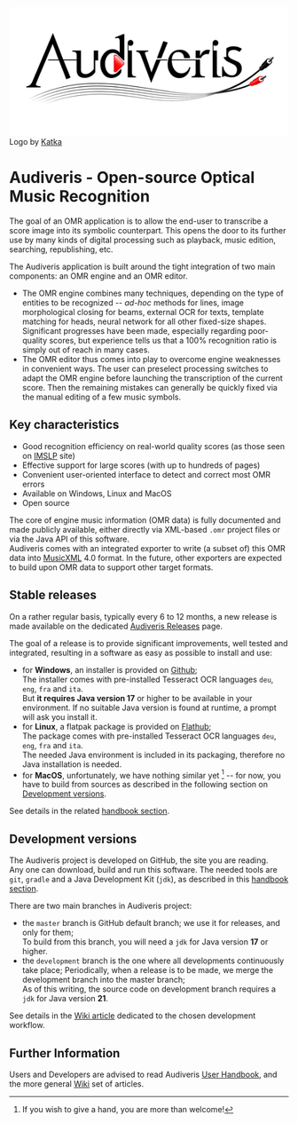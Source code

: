 ![](https://github.com/Audiveris/docs/blob/master/images/SplashLogo.png)
Logo by [Katka](https://www.facebook.com/katkastreetart/)

# Audiveris - Open-source Optical Music Recognition

The goal of an OMR application is to allow the end-user to transcribe a score image into
its symbolic counterpart.
This opens the door to its further use by many kinds of digital processing such as
playback, music edition, searching, republishing, etc.

The Audiveris application is built around the tight integration of two main components:
an OMR engine and an OMR editor.
- The OMR engine combines many techniques, depending on the type of entities to be recognized
-- *ad-hoc* methods for lines, image morphological closing for beams, external OCR for texts,
template matching for heads, neural network for all other fixed-size shapes.   
Significant progresses have been made, especially regarding poor-quality scores,
but experience tells us that a 100% recognition ratio is simply out of reach in many cases.
- The OMR editor thus comes into play to overcome engine weaknesses in convenient ways.
The user can preselect processing switches to adapt the OMR engine before launching the
transcription of the current score.
Then the remaining mistakes can generally be quickly fixed
via the manual editing of a few music symbols.

## Key characteristics

* Good recognition efficiency on real-world quality scores (as those seen on [IMSLP][imslp] site)
* Effective support for large scores (with up to hundreds of pages)
* Convenient user-oriented interface to detect and correct most OMR errors
* Available on Windows, Linux and MacOS
* Open source

The core of engine music information (OMR data) is fully documented and made publicly available,
either directly via XML-based `.omr` project files or via the Java API of this software.   
Audiveris comes with an integrated exporter to write (a subset of) this OMR data into
[MusicXML][musicxml] 4.0 format.
In the future, other exporters are expected to build upon OMR data to support other target formats.

## Stable releases

On a rather regular basis, typically every 6 to 12 months, a new release is made available
on the dedicated [Audiveris Releases][releases] page.

The goal of a release is to provide significant improvements, well tested and integrated,
resulting in a software as easy as possible to install and use:
- for **Windows**, an installer is provided on [Github][releases];  
The installer comes with pre-installed Tesseract OCR languages ``deu``, ``eng``, ``fra`` and ``ita``.  
But **it requires Java version 17** or higher to be available in your environment.
If no suitable Java version is found at runtime, a prompt will ask you install it.
- for **Linux**, a flatpak package is provided on
[Flathub](https://flathub.org/apps/org.audiveris.audiveris);  
The package comes with pre-installed Tesseract OCR languages ``deu``, ``eng``, ``fra`` and ``ita``.  
The needed Java environment is included in its packaging, therefore no Java installation is needed. 
- for **MacOS**, unfortunately, we have nothing similar yet [^macos]
-- for now, you have to build from sources as described in the following section on
[Development versions](#development-versions).

See details in the related [handbook section][installation].

## Development versions

The Audiveris project is developed on GitHub, the site you are reading.  
Any one can download, build and run this software. 
The needed tools are ``git``, ``gradle`` and a Java Development Kit (``jdk``),
as described in this [handbook section][sources].

There are two main branches in Audiveris project:
- the ``master`` branch is GitHub default branch;
we use it for releases, and only for them;  
To build from this branch, you will need a ``jdk`` for Java version **17** or higher.
- the ``development`` branch is the one where all developments continuously take place;
Periodically, when a release is to be made, we merge the development branch into the master branch;  
As of this writing, the source code on development branch requires a ``jdk`` for Java version **21**.

See details in the [Wiki article][workflow] dedicated to the chosen development workflow.

## Further Information

Users and Developers are advised to read Audiveris [User Handbook][handbook],
and the more general [Wiki][audiveris-wiki] set of articles.

[^macos]: If you wish to give a hand, you are more than welcome!

[audiveris-wiki]: https://github.com/Audiveris/audiveris/wiki
[handbook]:       https://audiveris.github.io/audiveris/
[imslp]:          https://imslp.org/
[installation]:   https://audiveris.github.io/audiveris/_pages/install/README/
[musicxml]:       http://www.musicxml.com/
[releases]:       https://github.com/Audiveris/audiveris/releases
[sources]:        https://audiveris.github.io/audiveris/_pages/install/sources/
[workflow]:       https://github.com/Audiveris/audiveris/wiki/Git-Workflow
